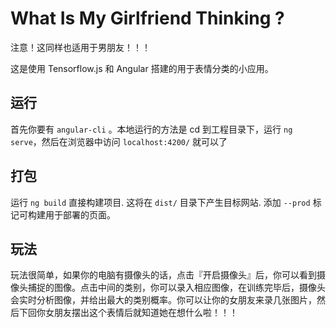 # What Is My Girlfriend Thinking ?

注意！这同样也适用于男朋友！！！

这是使用 Tensorflow.js 和 Angular 搭建的用于表情分类的小应用。

## 运行

首先你要有 `angular-cli` 。本地运行的方法是 cd 到工程目录下，运行 `ng serve`，然后在浏览器中访问 `localhost:4200/` 就可以了

## 打包

运行 `ng build` 直接构建项目. 这将在 `dist/` 目录下产生目标网站. 添加 `--prod` 标记可构建用于部署的页面。

## 玩法

玩法很简单，如果你的电脑有摄像头的话，点击『开启摄像头』后，你可以看到摄像头捕捉的图像。点击中间的类别，你可以录入相应图像，在训练完毕后，摄像头会实时分析图像，并给出最大的类别概率。你可以让你的女朋友来录几张图片，然后下回你女朋友摆出这个表情后就知道她在想什么啦！！！
